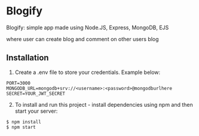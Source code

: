 # Blogify
Blogify: simple app made using Node.JS, Express, MongoDB, EJS

where user can create blog and comment on other users blog

## Installation
1) Create a .env file to store your credentials. Example below:
```
PORT=3000
MONGODB_URL=mongodb+srv://<username>:<password>@mongodburlhere
SECRET=YOUR_JWT_SECRET
```
2) To install and run this project - install dependencies using npm and then start your server:
```
$ npm install
$ npm start
```
